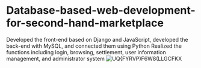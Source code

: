 # Database-based-web-development-for-second-hand-marketplace
Developed the front-end based on Django and JavaScript, developed the back-end with MySQL, and connected them using Python
Realized the functions including login, browsing, settlement, user information management, and administrator system
![UQ{$FYRV$P)F6W8(LLGCFKX](https://github.com/LAOHA47/Database-based-web-development-for-second-hand-marketplace/assets/129039557/a55a1ed5-a4a7-4d84-8c00-ee5bd921a84b)
